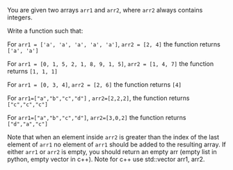 You are given two arrays `arr1` and `arr2`, where `arr2` always contains integers.

Write a function such that:

For `arr1 = ['a', 'a', 'a', 'a', 'a']`, `arr2 = [2, 4]`
the function returns `['a', 'a']`

For `arr1 = [0, 1, 5, 2, 1, 8, 9, 1, 5]`, `arr2 = [1, 4, 7]`
the function returns `[1, 1, 1]`

For `arr1 = [0, 3, 4]`, `arr2 = [2, 6]`
the function returns `[4]`

For `arr1=["a","b","c","d"]` , `arr2=[2,2,2]`,
the function returns `["c","c","c"]`

For `arr1=["a","b","c","d"]`, `arr2=[3,0,2]`
the function returns `["d","a","c"]`

Note that when an element inside `arr2` is greater than the index of the last element of `arr1` no element of `arr1` should be added to the resulting array. If either `arr1` or `arr2` is empty, you should return an empty arr (empty list in python,
empty vector in c++). Note for c++ use std::vector<T> arr1, arr2.
